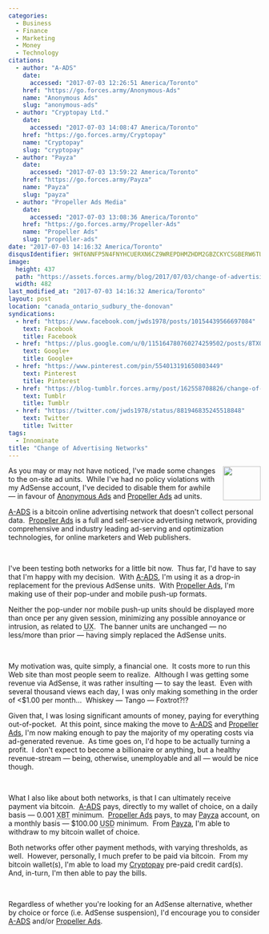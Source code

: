 ```yaml
---
categories:
  - Business
  - Finance
  - Marketing
  - Money
  - Technology
citations:
  - author: "A-ADS"
    date:
      accessed: "2017-07-03 12:26:51 America/Toronto"
    href: "https://go.forces.army/Anonymous-Ads"
    name: "Anonymous Ads"
    slug: "anonymous-ads"
  - author: "Cryptopay Ltd."
    date:
      accessed: "2017-07-03 14:08:47 America/Toronto"
    href: "https://go.forces.army/Cryptopay"
    name: "Cryptopay"
    slug: "cryptopay"
  - author: "Payza"
    date:
      accessed: "2017-07-03 13:59:22 America/Toronto"
    href: "https://go.forces.army/Payza"
    name: "Payza"
    slug: "payza"
  - author: "Propeller Ads Media"
    date:
      accessed: "2017-07-03 13:08:36 America/Toronto"
    href: "https://go.forces.army/Propeller-Ads"
    name: "Propeller Ads"
    slug: "propeller-ads"
date: "2017-07-03 14:16:32 America/Toronto"
disqusIdentifier: 9HT6NNFP5N4FNYHCUERXN6CZ9WREPDHMZHDM2GBZCKYCSGBERW6TUHNTF8MJB6YVQPB66R5HHQVVGK8GYEJPHHS9AZE6WWSZAUCB
image:
  height: 437
  path: "https://assets.forces.army/blog/2017/07/03/change-of-advertising-networks/hotlink-ok/innominate_1_482x437.png"
  width: 482
last_modified_at: "2017-07-03 14:16:32 America/Toronto"
layout: post
location: "canada_ontario_sudbury_the-donovan"
syndications:
  - href: "https://www.facebook.com/jwds1978/posts/10154439566697084"
    text: Facebook
    title: Facebook
  - href: "https://plus.google.com/u/0/115164780760274259502/posts/8TXQX9NfhLQ"
    text: Google+
    title: Google+
  - href: "https://www.pinterest.com/pin/554013191650803449"
    text: Pinterest
    title: Pinterest
  - href: "https://blog-tumblr.forces.army/post/162558708826/change-of-advertising-networks"
    text: Tumblr
    title: Tumblr
  - href: "https://twitter.com/jwds1978/status/881946835245518848"
    text: Twitter
    title: Twitter
tags:
  - Innominate
title: "Change of Advertising Networks"
---
```


<img alt="" height="68" src="{{ site.uri.assets }}/blog/2017/07/03/change-of-advertising-networks/innominate_1_075x068.png"
  style="border: 0px; float: right; margin-bottom: 10px; margin-left: 10px;" width="75" />
<p>
  As you may or may not have noticed, I've made some changes to the on-site ad units.&nbsp; While I've had no policy violations with my AdSense account, I've
  decided to disable them for awhile &#8212; in favour of <a href="{{ site.url }}{{ page.url }}#cite-anonymous-ads" rel="me" title="Anonymous Ads">Anonymous
  Ads</a> and <a href="{{ site.url }}{{ page.url }}#cite-propeller-ads" rel="me" title="Propeller Ads">Propeller Ads</a> ad units.
</p>
<!-- excerptBreak -->
<p>
  <a href="{{ site.url }}{{ page.url }}#cite-anonymous-ads" rel="me" title="Anonymous Ads">A-ADS</a> is a bitcoin online advertising network that doesn't
  collect personal data.&nbsp; <a href="{{ site.url }}{{ page.url }}#cite-propeller-ads" rel="me" title="Propeller Ads">Propeller Ads</a> is a full and
  self-service advertising network, providing comprehensive and industry leading ad-serving and optimization technologies, for online marketers and Web
  publishers.
</p>
<p>
  &nbsp;
</p>
<p>
  I've been testing both networks for a little bit now.&nbsp; Thus far, I'd have to say that I'm happy with my decision.&nbsp; With <a
    href="{{ site.url }}{{ page.url }}#cite-anonymous-ads" rel="me" title="Anonymous Ads">A-ADS</a>, I'm using it as a drop-in replacement for the previous
  AdSense units.&nbsp; With <a href="{{ site.url }}{{ page.url }}#cite-propeller-ads" rel="me" title="Propeller Ads">Propeller Ads</a>, I'm making use of their
  pop-under and mobile push-up formats.
</p>
<p>
  Neither the pop-under nor mobile push-up units should be displayed more than once per any given session, minimizing any possible annoyance or intrusion, as
  related to <abbr title="User Experience">UX</abbr>.&nbsp; The banner units are unchanged &#8212; no less/more than prior &#8212; having simply replaced the
  AdSense units.
</p>
<p>
  &nbsp;
</p>
<p>
  My motivation was, quite simply, a financial one.&nbsp; It costs more to run this Web site than most people seem to realize.&nbsp; Although I was getting some
  revenue via AdSense, it was rather insulting &#8212; to say the least.&nbsp; Even with several thousand views each day, I was only making something in the
  order of &lt;$1.00 per month&hellip;&nbsp; Whiskey &#8212; Tango &#8212; Foxtrot?!?
</p>
<p>
  Given that, I was losing significant amounts of money, paying for everything out-of-pocket.&nbsp; At this point, since making the move to <a
    href="{{ site.url }}{{ page.url }}#cite-anonymous-ads" rel="me" title="Anonymous Ads">A-ADS</a> and <a
    href="{{ site.url }}{{ page.url }}#cite-propeller-ads" rel="me" title="Propeller Ads">Propeller Ads</a>, I'm now making enough to pay the majority of my
  operating costs via ad-generated revenue.&nbsp; As time goes on, I'd hope to be actually turning a profit.&nbsp; I don't expect to become a billionaire or
  anything, but a healthy revenue-stream &#8212; being, otherwise, unemployable and all &#8212; would be nice though.
</p>
<p>
  &nbsp;
</p>
<p>
  What I also like about both networks, is that I can ultimately receive payment via bitcoin.&nbsp; <a href="{{ site.url }}{{ page.url }}#cite-anonymous-ads"
    rel="me" title="Anonymous Ads">A-ADS</a> pays, directly to my wallet of choice, on a daily basis &#8212; <i aria-hidden="true" class="fa fa-btc"></i>0.001
  <abbr title="Bitcoin">XBT</abbr> minimum.&nbsp; <a href="{{ site.url }}{{ page.url }}#cite-propeller-ads" rel="me" title="Propeller Ads">Propeller Ads</a>
  pays, to may <a href="{{ site.url }}{{ page.url }}#cite-payza" rel="me" title="Payza">Payza</a> account, on a monthly basis &#8212; $100.00 <abbr
    title="United States Dollar">USD</abbr> minimum.&nbsp; From <a href="{{ site.url }}{{ page.url }}#cite-payza" rel="me" title="Payza">Payza</a>, I'm able to
  withdraw to my bitcoin wallet of choice.
</p>
<p>
  Both networks offer other payment methods, with varying thresholds, as well.&nbsp; However, personally, I much prefer to be paid via bitcoin.&nbsp; From my
  bitcoin wallet(s), I'm able to load my <a href="{{ site.url }}{{ page.url }}#cite-cryptopay" rel="me" title="Cryptopay">Cryptopay</a> pre-paid credit
  card(s).&nbsp; And, in-turn, I'm then able to pay the bills.&nbsp; <i aria-hidden="true" class="fa fa-thumbs-up"></i>
</p>
<p>
  &nbsp;
</p>
<p>
  Regardless of whether you're looking for an AdSense alternative, whether by choice or force (i.e. AdSense suspension), I'd encourage you to consider <a
    href="{{ site.url }}{{ page.url }}#cite-anonymous-ads" rel="me" title="Anonymous Ads">A-ADS</a> and/or <a
    href="{{ site.url }}{{ page.url }}#cite-propeller-ads" rel="me" title="Propeller Ads">Propeller Ads</a>.
</p>
